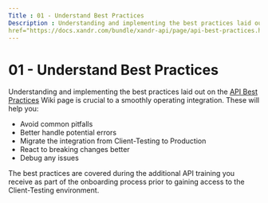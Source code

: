 ```yaml
---
Title : 01 - Understand Best Practices
Description : Understanding and implementing the best practices laid out on the <a
href="https://docs.xandr.com/bundle/xandr-api/page/api-best-practices.html"
---
```



# 01 - Understand Best Practices



Understanding and implementing the best practices laid out on the <a
href="https://docs.xandr.com/bundle/xandr-api/page/api-best-practices.html"
class="xref" target="_blank">API Best Practices</a> Wiki page is crucial
to a smoothly operating integration. These will help you:

- Avoid common pitfalls
- Better handle potential errors
- Migrate the integration from Client-Testing to Production
- React to breaking changes better
- Debug any issues

The best practices are covered during the additional API training you
receive as part of the onboarding process prior to gaining access to the
Client-Testing environment.




